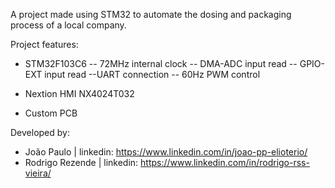 A project made using STM32 to automate the dosing and packaging process of a local company.

Project features:

- STM32F103C6
  -- 72MHz internal clock
  -- DMA-ADC input read
  -- GPIO-EXT input read
  --UART connection
  -- 60Hz PWM control

- Nextion HMI NX4024T032

- Custom PCB

Developed by:
- João Paulo | linkedin: https://www.linkedin.com/in/joao-pp-elioterio/
- Rodrigo Rezende | linkedin: https://www.linkedin.com/in/rodrigo-rss-vieira/
